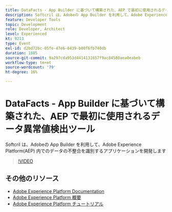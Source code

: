 ```yaml
---
title: DataFacts - App Builder に基づいて構築された、AEP で最初に使用されるデータ異常値検出ツール
description: Softcril は、Adobeの App Builder を利用して、Adobe Experience Platform(AEP) 内でのデータの不整合を識別するアプリケーションを開発します
feature: Developer Tools
topic: Development
role: Developer, Architect
level: Experienced
kt: 9213
type: Event
exl-id: d2bd72bc-05fe-47e6-8439-b00f6fb740db
duration: 1885
source-git-commit: 9a297cda953d4414131657f9ac84580aea0eabeb
workflow-type: tm+mt
source-wordcount: '79'
ht-degree: 16%

---
```


# DataFacts - App Builder に基づいて構築された、AEP で最初に使用されるデータ異常値検出ツール

Softcril は、Adobeの App Builder を利用して、Adobe Experience Platform(AEP) 内でのデータの不整合を識別するアプリケーションを開発します

>[!VIDEO](https://video.tv.adobe.com/v/337710/?quality=12&learn=on&hidetitle=true)

## その他のリソース

- [Adobe Experience Platform Documentation](https://experienceleague.adobe.com/docs/experience-platform.html?lang=ja)
- [Adobe Experience Platform 概要](https://experienceleague.adobe.com/docs/experience-platform/landing/home.html?lang=ja)
- [Adobe Experience Platform チュートリアル](https://experienceleague.adobe.com/docs/platform-learn/tutorials/overview.html?lang=ja)

